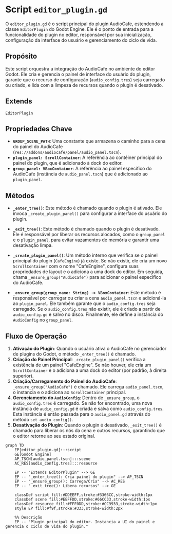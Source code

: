 # Script `editor_plugin.gd`

O `editor_plugin.gd` é o script principal do plugin AudioCafe, estendendo a classe `EditorPlugin` do Godot Engine. Ele é o ponto de entrada para a funcionalidade do plugin no editor, responsável por sua inicialização, configuração da interface do usuário e gerenciamento do ciclo de vida.

## Propósito

Este script orquestra a integração do AudioCafe no ambiente do editor Godot. Ele cria e gerencia o painel de interface do usuário do plugin, garante que o recurso de configuração (`audio_config.tres`) seja carregado ou criado, e lida com a limpeza de recursos quando o plugin é desativado.

## Extends

`EditorPlugin`

## Propriedades Chave

*   **`GROUP_SCENE_PATH`**: Uma constante que armazena o caminho para a cena do painel do AudioCafe (`res://addons/audiocafe/panel/audio_panel.tscn`).
*   **`plugin_panel: ScrollContainer`**: A referência ao contêiner principal do painel do plugin, que é adicionado à dock do editor.
*   **`group_panel: VBoxContainer`**: A referência ao painel específico do AudioCafe (instância de `audio_panel.tscn`) que é adicionado ao `plugin_panel`.

## Métodos

*   **`_enter_tree()`**: Este método é chamado quando o plugin é ativado. Ele invoca `_create_plugin_panel()` para configurar a interface do usuário do plugin.

*   **`_exit_tree()`**: Este método é chamado quando o plugin é desativado. Ele é responsável por liberar os recursos alocados, como o `group_panel` e o `plugin_panel`, para evitar vazamentos de memória e garantir uma desativação limpa.

*   **`_create_plugin_panel()`**: Um método interno que verifica se o painel principal do plugin (`CafeEngine`) já existe. Se não existir, ele cria um novo `ScrollContainer` com o nome "CafeEngine", configura suas propriedades de layout e o adiciona a uma dock do editor. Em seguida, chama `_ensure_group("AudioCafe")` para adicionar o painel específico do AudioCafe.

*   **`_ensure_group(group_name: String) -> VBoxContainer`**: Este método é responsável por carregar ou criar a cena `audio_panel.tscn` e adicioná-la ao `plugin_panel`. Ele também garante que o `audio_config.tres` seja carregado. Se o `audio_config.tres` não existir, ele é criado a partir de `audio_config.gd` e salvo no disco. Finalmente, ele define a instância do `AudioConfig` no `group_panel`.

## Fluxo de Operação

1.  **Ativação do Plugin**: Quando o usuário ativa o AudioCafe no gerenciador de plugins do Godot, o método `_enter_tree()` é chamado.
2.  **Criação do Painel Principal**: `_create_plugin_panel()` verifica a existência de um painel "CafeEngine". Se não houver, ele cria um `ScrollContainer` e o adiciona a uma dock do editor (por padrão, à direita superior).
3.  **Criação/Carregamento do Painel do AudioCafe**: `_ensure_group("AudioCafe")` é chamado. Ele carrega `audio_panel.tscn`, o instancia e o adiciona ao `ScrollContainer` principal.
4.  **Gerenciamento do `AudioConfig`**: Dentro de `_ensure_group`, o `audio_config.tres` é carregado. Se não for encontrado, uma nova instância de `audio_config.gd` é criada e salva como `audio_config.tres`. Esta instância é então passada para o `audio_panel.gd` através do método `set_audio_config()`.
5.  **Desativação do Plugin**: Quando o plugin é desativado, `_exit_tree()` é chamado para liberar os nós da cena e outros recursos, garantindo que o editor retorne ao seu estado original.

```mermaid
graph TD
    EP[editor_plugin.gd]:::script
    GE[Godot Engine]
    AP_TSCN[audio_panel.tscn]:::scene
    AC_RES[audio_config.tres]:::resource

    EP -- "Extends EditorPlugin" --> GE
    EP -- "_enter_tree(): Cria painel do plugin" --> AP_TSCN
    EP -- "_ensure_group(): Carrega/Cria" --> AC_RES
    EP -- "_exit_tree(): Libera recursos" --> GE

    classDef script fill:#DDEEFF,stroke:#3366CC,stroke-width:1px
    classDef scene fill:#EEFFDD,stroke:#66CC33,stroke-width:1px
    classDef resource fill:#FFF0DD,stroke:#CC9933,stroke-width:1px
    style EP fill:#f9f,stroke:#333,stroke-width:2px

    %% Descrição
    EP -- "Plugin principal do editor. Instancia a UI do painel e gerencia o ciclo de vida do plugin."
```